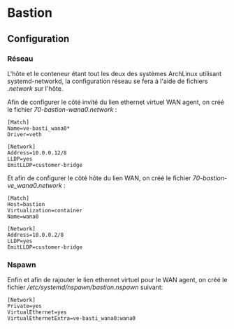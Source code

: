 # Bastion

## Configuration

### Réseau

L'hôte et le conteneur étant tout les deux des systèmes ArchLinux utilisant systemd-networkd, la
configuration réseau se fera à l'aide de fichiers *.network* sur l'hôte.

Afin de configurer le côté invité du lien ethernet virtuel WAN agent, on créé le fichier
*70-bastion-wana0.network* :
```ini,ignore
[Match]
Name=ve-basti_wana0*
Driver=veth

[Network]
Address=10.0.0.12/8
LLDP=yes
EmitLLDP=customer-bridge
```

Et afin de configurer le côté hôte du lien WAN, on créé le fichier *70-bastion-ve_wana0.network* :
```ini,ignore
[Match]
Host=bastion
Virtualization=container
Name=wana0

[Network]
Address=10.0.0.2/8
LLDP=yes
EmitLLDP=customer-bridge
```

### Nspawn

Enfin et afin de rajouter le lien ethernet virtuel pour le WAN agent, on créé le fichier
*/etc/systemd/nspawn/bastion.nspawn* suivant:
```ini,ignore
[Network]
Private=yes
VirtualEthernet=yes
VirtualEthernetExtra=ve-basti_wana0:wana0
```
